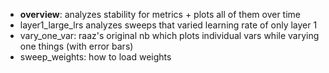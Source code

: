 - **overview**: analyzes stability for metrics + plots all of them over time
- layer1_large_lrs analyzes sweeps that varied learning rate of only layer 1
- vary_one_var: raaz's original nb which plots individual vars while varying one things (with error bars)
- sweep_weights: how to load weights